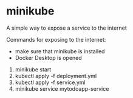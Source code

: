 # minikube
A simple way to expose a service to the internet

Commands for exposing to the internet: 
   - make sure that minikube is installed
   - Docker Desktop is opened
1. minikube start
2. kubectl apply -f deployment.yml
3. kubectl apply -f service.yml
4. minikube service mytodoapp-service
